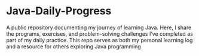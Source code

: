 # Java-Daily-Progress
A public repository documenting my journey of learning Java. Here, I share the programs, exercises, and problem-solving challenges I’ve completed as part of my daily practice. This repo serves as both my personal learning log and a resource for others exploring Java programming
